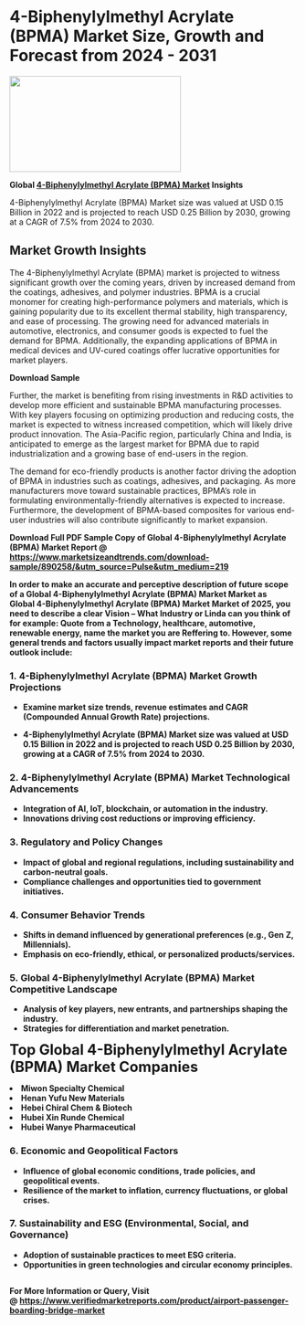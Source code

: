 <H1>4-Biphenylylmethyl Acrylate (BPMA) Market Size, Growth and Forecast from 2024 - 2031</H1><img class="aligncenter size-medium wp-image-584254" src="https://thirdeyenews.in/wp-content/uploads/2024/09/Global-Market-Research-300x168.jpeg" alt="" width="300" height="168" /><p><strong>Global&nbsp;<a href="https://www.marketsizeandtrends.com/download-sample/890258/&amp;utm_source=Pulse&amp;utm_medium=219">4-Biphenylylmethyl Acrylate (BPMA) Market</a> Insights</strong></p><p>4-Biphenylylmethyl Acrylate (BPMA) Market size was valued at USD 0.15 Billion in 2022 and is projected to reach USD 0.25 Billion by 2030, growing at a CAGR of 7.5% from 2024 to 2030.</p><p><h2>Market Growth Insights</h2> <p>The 4-Biphenylylmethyl Acrylate (BPMA) market is projected to witness significant growth over the coming years, driven by increased demand from the coatings, adhesives, and polymer industries. BPMA is a crucial monomer for creating high-performance polymers and materials, which is gaining popularity due to its excellent thermal stability, high transparency, and ease of processing. The growing need for advanced materials in automotive, electronics, and consumer goods is expected to fuel the demand for BPMA. Additionally, the expanding applications of BPMA in medical devices and UV-cured coatings offer lucrative opportunities for market players.</p> <p><strong>Download Sample</strong></p> <p>Further, the market is benefiting from rising investments in R&D activities to develop more efficient and sustainable BPMA manufacturing processes. With key players focusing on optimizing production and reducing costs, the market is expected to witness increased competition, which will likely drive product innovation. The Asia-Pacific region, particularly China and India, is anticipated to emerge as the largest market for BPMA due to rapid industrialization and a growing base of end-users in the region.</p> <p>The demand for eco-friendly products is another factor driving the adoption of BPMA in industries such as coatings, adhesives, and packaging. As more manufacturers move toward sustainable practices, BPMA’s role in formulating environmentally-friendly alternatives is expected to increase. Furthermore, the development of BPMA-based composites for various end-user industries will also contribute significantly to market expansion.</p> <p><strong></p><p><span class=""><strong>Download Full PDF Sample Copy of Global 4-Biphenylylmethyl Acrylate (BPMA) Market Report</strong> @ <a href="https://www.marketsizeandtrends.com/download-sample/890258/&amp;utm_source=Pulse&amp;utm_medium=219" target="_blank">https://www.marketsizeandtrends.com/download-sample/890258/&amp;utm_source=Pulse&amp;utm_medium=219</a></span></p><p>In order to make an accurate and perceptive description of future scope of a Global&nbsp;4-Biphenylylmethyl Acrylate (BPMA) Market Market as Global&nbsp;4-Biphenylylmethyl Acrylate (BPMA) Market Market of 2025, you need to describe a clear Vision &ndash; What Industry or Linda can you think of for example: Quote from a Technology, healthcare, automotive, renewable energy, name the market you are Reffering to. However, some general trends and factors usually impact market reports and their future outlook include:</p><h3>1.&nbsp;<strong>4-Biphenylylmethyl Acrylate (BPMA) Market Growth Projections</strong></h3><ul><li>Examine market size trends, revenue estimates and CAGR (Compounded Annual Growth Rate) projections.</li><li><p>4-Biphenylylmethyl Acrylate (BPMA) Market size was valued at USD 0.15 Billion in 2022 and is projected to reach USD 0.25 Billion by 2030, growing at a CAGR of 7.5% from 2024 to 2030.</p></li></ul><h3>2.&nbsp;<strong>4-Biphenylylmethyl Acrylate (BPMA) Market Technological Advancements</strong></h3><ul><li>Integration of AI, IoT, blockchain, or automation in the industry.</li><li>Innovations driving cost reductions or improving efficiency.</li></ul><h3>3.&nbsp;<strong>Regulatory and Policy Changes</strong></h3><ul><li>Impact of global and regional regulations, including sustainability and carbon-neutral goals.</li><li>Compliance challenges and opportunities tied to government initiatives.</li></ul><h3>4.&nbsp;<strong>Consumer Behavior Trends</strong></h3><ul><li>Shifts in demand influenced by generational preferences (e.g., Gen Z, Millennials).</li><li>Emphasis on eco-friendly, ethical, or personalized products/services.</li></ul><h3>5.&nbsp;<strong>Global 4-Biphenylylmethyl Acrylate (BPMA) Market Competitive Landscape</strong></h3><ul><li>Analysis of key players, new entrants, and partnerships shaping the industry.</li><li>Strategies for differentiation and market penetration.</li></ul><p data-pm-slice="1 1 []"><span style="color: inherit; font-family: inherit; font-size: 25px;">Top Global 4-Biphenylylmethyl Acrylate (BPMA) Market Companies</span></p><div class="" data-test-id=""><p><li>Miwon Specialty Chemical</li><li> Henan Yufu New Materials</li><li> Hebei Chiral Chem & Biotech</li><li> Hubei Xin Runde Chemical</li><li> Hubei Wanye Pharmaceutical</li></p></div><h3>6.&nbsp;<strong>Economic and Geopolitical Factors</strong></h3><ul><li>Influence of global economic conditions, trade policies, and geopolitical events.</li><li>Resilience of the market to inflation, currency fluctuations, or global crises.</li></ul><h3>7.&nbsp;<strong>Sustainability and ESG (Environmental, Social, and Governance)</strong></h3><ul><li>Adoption of sustainable practices to meet ESG criteria.</li><li>Opportunities in green technologies and circular economy principles.</li></ul><h2><strong style="font-size: 14px;">For More Information or Query, Visit @&nbsp;</strong><a style="background-color: #ffffff; font-size: 14px;" href="https://www.marketsizeandtrends.com/report/4-biphenylylmethyl-acrylate-bpma-market/" target="_blank">https://www.verifiedmarketreports.com/product/airport-passenger-boarding-bridge-market</a></h2>
